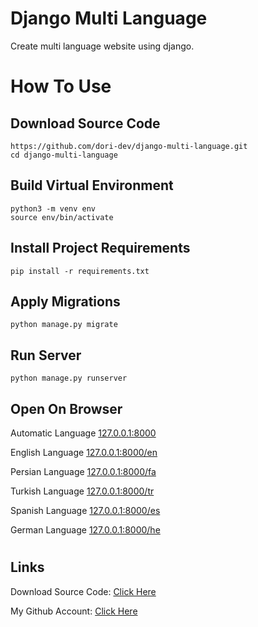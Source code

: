 # Django Multi Language

Create multi language website using django.

# How To Use

## Download Source Code

```
https://github.com/dori-dev/django-multi-language.git
cd django-multi-language
```

## Build Virtual Environment

```
python3 -m venv env
source env/bin/activate
```

## Install Project Requirements

```
pip install -r requirements.txt
```

## Apply Migrations

```
python manage.py migrate
```

## Run Server

```
python manage.py runserver
```

## Open On Browser

Automatic Language
[127.0.0.1:8000](https://127.0.0.1:8000)

English Language
[127.0.0.1:8000/en](https://127.0.0.1:8000/en)

Persian Language
[127.0.0.1:8000/fa](https://127.0.0.1:8000/fa)

Turkish Language
[127.0.0.1:8000/tr](https://127.0.0.1:8000/tr)

Spanish Language
[127.0.0.1:8000/es](https://127.0.0.1:8000/es)

German Language
[127.0.0.1:8000/he](https://127.0.0.1:8000/he)



#
## Links

Download Source Code: [Click Here](https://github.com/dori-dev/django-multi-language/archive/refs/heads/master.zip)

My Github Account: [Click Here](https://github.com/dori-dev/)